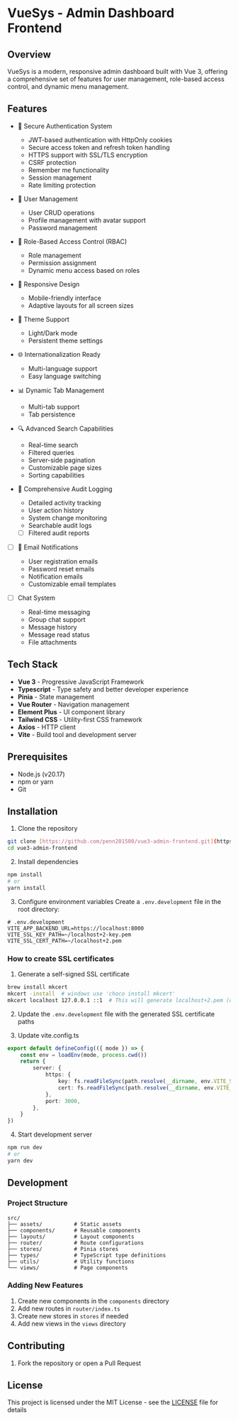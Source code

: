 # VueSys - Admin Dashboard Frontend

## Overview

VueSys is a modern, responsive admin dashboard built with Vue 3, offering a comprehensive set of features for user management, role-based access control, and dynamic menu management.

## Features

-   🔐 Secure Authentication System
    -   JWT-based authentication with HttpOnly cookies
    -   Secure access token and refresh token handling
    -   HTTPS support with SSL/TLS encryption
    -   CSRF protection
    -   Remember me functionality
    -   Session management
    -   Rate limiting protection
-   👥 User Management
    -   User CRUD operations
    -   Profile management with avatar support
    -   Password management
-   🔑 Role-Based Access Control (RBAC)
    -   Role management
    -   Permission assignment
    -   Dynamic menu access based on roles
-   📱 Responsive Design
    -   Mobile-friendly interface
    -   Adaptive layouts for all screen sizes
-   🎨 Theme Support
    -   Light/Dark mode
    -   Persistent theme settings
-   🌐 Internationalization Ready
    -   Multi-language support
    -   Easy language switching
-   📊 Dynamic Tab Management
    -   Multi-tab support
    -   Tab persistence
-   🔍 Advanced Search Capabilities

    -   Real-time search
    -   Filtered queries
    -   Server-side pagination
    -   Customizable page sizes
    -   Sorting capabilities

-   📝 Comprehensive Audit Logging
    -   Detailed activity tracking
    -   User action history
    -   System change monitoring
    -   Searchable audit logs
    - [ ] Filtered audit reports

- [ ] 📧 Email Notifications
    -   User registration emails
    -   Password reset emails
    -   Notification emails
    -   Customizable email templates

- [ ] Chat System
    -   Real-time messaging
    -   Group chat support
    -   Message history
    -   Message read status
    -   File attachments

## Tech Stack

-   **Vue 3** - Progressive JavaScript Framework
-   **Typescript** - Type safety and better developer experience
-   **Pinia** - State management
-   **Vue Router** - Navigation management
-   **Element Plus** - UI component library
-   **Tailwind CSS** - Utility-first CSS framework
-   **Axios** - HTTP client
-   **Vite** - Build tool and development server

## Prerequisites

-   Node.js (v20.17)
-   npm or yarn
-   Git

## Installation

1. Clone the repository

```bash
git clone [https://github.com/penn201500/vue3-admin-frontend.git](https://github.com/penn201500/vue3-admin-frontend.git)
cd vue3-admin-frontend
```

2. Install dependencies

```bash
npm install
# or
yarn install
```

3. Configure environment variables
   Create a `.env.development` file in the root directory:

```env
# .env.development
VITE_APP_BACKEND_URL=https://localhost:8000
VITE_SSL_KEY_PATH=~/localhost+2-key.pem
VITE_SSL_CERT_PATH=~/localhost+2.pem
```

### How to create SSL certificates

1. Generate a self-signed SSL certificate

```bash
brew install mkcert
mkcert -install  # windows use 'choco install mkcert'
mkcert localhost 127.0.0.1 ::1  # This will generate localhost+2.pem (certificate) and localhost+2-key.pem (key).
```

2. Update the `.env.development` file with the generated SSL certificate paths

3. Update vite.config.ts

```typescript
export default defineConfig(({ mode }) => {
    const env = loadEnv(mode, process.cwd())
    return {
        server: {
            https: {
                key: fs.readFileSync(path.resolve(__dirname, env.VITE_SSL_KEY_PATH)),
                cert: fs.readFileSync(path.resolve(__dirname, env.VITE_SSL_CERT_PATH)),
            },
            port: 3000,
        },
    }
})
```

4. Start development server

```bash
npm run dev
# or
yarn dev
```

## Development

### Project Structure

```
src/
├── assets/          # Static assets
├── components/      # Reusable components
├── layouts/         # Layout components
├── router/          # Route configurations
├── stores/          # Pinia stores
├── types/           # TypeScript type definitions
├── utils/           # Utility functions
└── views/           # Page components
```

### Adding New Features

1. Create new components in the `components` directory
2. Add new routes in `router/index.ts`
3. Create new stores in `stores` if needed
4. Add new views in the `views` directory

## Contributing

1. Fork the repository or open a Pull Request

## License

This project is licensed under the MIT License - see the [LICENSE](./LICENSE.md) file for details
